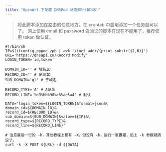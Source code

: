 ```yaml
---
title: "OpenWrt 下配置 DNSPod 动态解析(DDNS)"
---
```



> 将此脚本添加在路由的任意地方，在 crontab 中启用添加一个任务就可以了。
> 网上使用 email 和 password 做验证的脚本在现在不能用了，推荐使用 token 做认证。

```shell
#!/bin/sh
IP=$(ifconfig pppoe-zpb | awk '/inet addr/{print substr($2,6)}')
URL='https://dnsapi.cn/Record.Modify'
LOGIN_TOKEN='id,token'

DOMAIN_ID='' # 域名ID
RECORD_ID='' # 记录ID
SUB_DOMAIN='gl' # 子域名

RECORD_TYPE='A' # A记录
RECORD_LINE='%e9%bb%98%e8%ae%a4' # 默认

DATA="login_token=${LOGIN_TOKEN}&format=json&\
domain_id=${DOMAIN_ID}&
record_id=${RECORD_ID}&\
sub_domain=${SUB_DOMAIN}&value=${IP}&\
record_type=${RECORD_TYPE}&
record_line=${RECORD_LINE}"

# 注意最后一行的 -k，其他教程上都有 -X，但没有 -k，运行一直报错，加上 -k 参数就搞定了。
curl -k -X POST ${URL} -d ${DATA}

```
